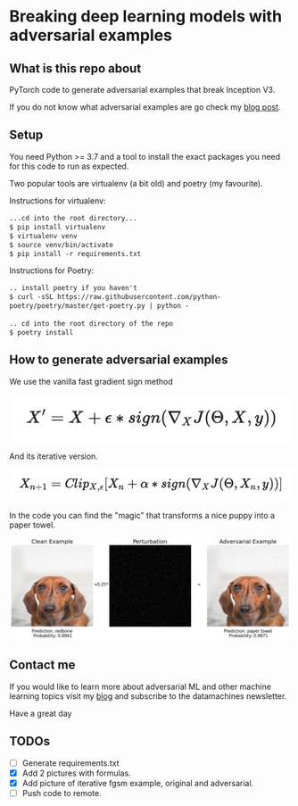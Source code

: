 # Breaking deep learning models with adversarial examples

## What is this repo about
PyTorch code to generate adversarial examples that break Inception V3.

If you do not know what adversarial examples are go check my [blog post](http://datamachines.xyz/2021/07/05/adversarial-examples-to-break-deep-learning-models/).

## Setup

You need Python >= 3.7 and a tool to install the exact packages you need for this
code to run as expected.

Two popular tools are virtualenv (a bit old) and poetry (my favourite).

Instructions for virtualenv:
```
...cd into the root directory...
$ pip install virtualenv
$ virtualenv venv
$ source venv/bin/activate
$ pip install -r requirements.txt
```

Instructions for Poetry:

```
.. install poetry if you haven't
$ curl -sSL https://raw.githubusercontent.com/python-poetry/poetry/master/get-poetry.py | python -

.. cd into the root directory of the repo
$ poetry install
```

## How to generate adversarial examples

We use the vanilla fast gradient sign method

![](images/fgsm_formula.png)

And its iterative version.

![](images/ifgsm_formula.png)

In the code you can find the "magic" that transforms a nice puppy into a paper towel.

![](images/iterative_fgsm_total.jpg)


## Contact me
If you would like to learn more about adversarial ML and other machine learning topics
visit my [blog](http://datamachines.xyz/blog) and subscribe to the datamachines newsletter.

Have a great day

## TODOs

- [ ] Generate requirements.txt
- [x] Add 2 pictures with formulas.
- [x] Add picture of iterative fgsm example, original and adversarial.
- [ ] Push code to remote.
